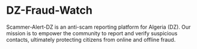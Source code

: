 # DZ-Fraud-Watch
Scammer-Alert-DZ is an anti-scam reporting platform for Algeria (DZ). Our mission is to empower the community to report and verify suspicious contacts, ultimately protecting citizens from online and offline fraud.
